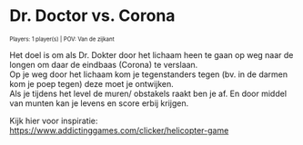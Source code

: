 # Dr. Doctor vs. Corona 
<sub><sup> Players: 1 player(s) | POV: Van de zijkant</sup></sub>

Het doel is om als Dr. Dokter door het lichaam heen te gaan op weg naar de longen om daar de eindbaas (Corona) te verslaan.  
Op je weg door het lichaam kom je tegenstanders tegen (bv. in de darmen kom je poep tegen) deze moet je ontwijken.  
Als je tijdens het level de muren/ obstakels raakt ben je af. En door middel van munten kan je levens en score erbij krijgen.  

Kijk hier voor inspiratie: 
https://www.addictinggames.com/clicker/helicopter-game

